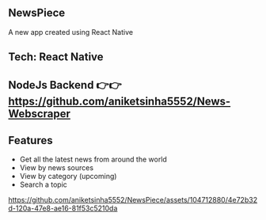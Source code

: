 ## NewsPiece
A new app created using React Native

## Tech: React Native

## NodeJs Backend 👉👉 https://github.com/aniketsinha5552/News-Webscraper

## Features
- Get all the latest news from around the world
- View by news sources
- View by category (upcoming)
- Search a topic


https://github.com/aniketsinha5552/NewsPiece/assets/104712880/4e72b32d-120a-47e8-ae16-81f53c5210da




